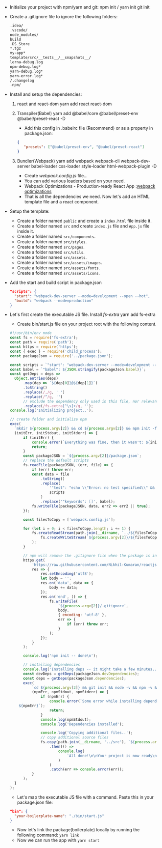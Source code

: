 - Initialize your project with npm/yarn and git:
  npm init / yarn init
  git init

- Create a .gitignore file to ignore the following folders:

  ```sh
  .idea/
  .vscode/
  node_modules/
  build
  .DS_Store
  *.tgz
  my-app*
  template/src/__tests__/__snapshots__/
  lerna-debug.log
  npm-debug.log*
  yarn-debug.log*
  yarn-error.log*
  /.changelog
  .npm/
  ```

- Install and setup the dependencies:

  1. react and react-dom
     yarn add react react-dom
  2. Transpiler(Babel)
     yarn add @babel/core @babel/preset-env @babel/preset-react -D

     - Add this config in .babelrc file (Recommend) or as a property in package.json:

     ```json
     {
     	"presets": ["@babel/preset-env", "@babel/preset-react"]
     }
     ```

  3. Bundler(Webpack)
     yarn add webpack webpack-cli webpack-dev-server babel-loader css-loader style-loader html-webpack-plugin -D

     - Create _webpack.config.js_ file...
     - You can add various [loaders](https://webpack.js.org/loaders/) based on your need.
     - Webpack Optimizations - Production-ready React App :[webpack optimizations](https://dev.to/nikhilkumaran/webpack-optimizations-production-ready-react-app-1jl3)
     - That is all the dependencies we need. Now let's add an HTML template file and a react component.

- Setup the template:

  - Create a folder named `public` and create a `index.html` file inside it.
  - Create a folder named `src` and create `index.js` file and `App.js` file inside it.
  - Create a folder named `src/components`.
  - Create a folder named `src/styles`.
  - Create a folder named `src/pages`.
  - Create a folder named `src/utils`.
  - Create a folder named `src/assets`.
  - Create a folder named `src/assets/images`.
  - Create a folder named `src/assets/fonts`.
  - Create a folder named `src/assets/icons`.

- Add the start and build script in package.json

  ```json
  "scripts": {
    "start": "webpack-dev-server --mode=development --open --hot",
    "build": "webpack --mode=production"
  }
  ```

- Let's first create the executable JS file. Install _fs-extra_
  yarn add fs-extra

  - Create bin/start.js file on your project root with the following content.

  ```js
  #!/usr/bin/env node
  const fs = require('fs-extra');
  const path = require('path');
  const https = require('https');
  const { exec } = require('child_process');
  const packageJson = require('../package.json');

  const scripts = `"start": "webpack-dev-server --mode=development --open --hot", "build": "webpack --mode=production"`;
  const babel = `"babel": ${JSON.stringify(packageJson.babel)}`;
  const getDeps = deps =>
  	Object.entries(deps)
  		.map(dep => `${dep[0]}@${dep[1]}`)
  		.toString()
  		.replace(/,/g, ' ')
  		.replace(/^/g, '')
  		// exclude the dependency only used in this file, nor relevant to the boilerplate
  		.replace(/fs-extra[^\s]+/g, '');
  console.log('Initializing project..');

  // create folder and initialize npm
  exec(
  	`mkdir ${process.argv[2]} && cd ${process.argv[2]} && npm init -f`,
  	(initErr, initStdout, initStderr) => {
  		if (initErr) {
  			console.error(`Everything was fine, then it wasn't: ${initErr}`);
  			return;
  		}
  		const packageJSON = `${process.argv[2]}/package.json`;
  		// replace the default scripts
  		fs.readFile(packageJSON, (err, file) => {
  			if (err) throw err;
  			const data = file
  				.toString()
  				.replace(
  					'"test": "echo \\"Error: no test specified\\" && exit 1"',
  					scripts
  				)
  				.replace('"keywords": []', babel);
  			fs.writeFile(packageJSON, data, err2 => err2 || true);
  		});

  		const filesToCopy = ['webpack.config.js'];

  		for (let i = 0; i < filesToCopy.length; i += 1) {
  			fs.createReadStream(path.join(__dirname, `../${filesToCopy[i]}`)).pipe(
  				fs.createWriteStream(`${process.argv[2]}/${filesToCopy[i]}`)
  			);
  		}

  		// npm will remove the .gitignore file when the package is installed, therefore it cannot be copied, locally and needs to be downloaded. Use your raw .gitignore once you pushed your code to GitHub.
  		https.get(
  			'https://raw.githubusercontent.com/Nikhil-Kumaran/reactjs-boilerplate/master/.gitignore',
  			res => {
  				res.setEncoding('utf8');
  				let body = '';
  				res.on('data', data => {
  					body += data;
  				});
  				res.on('end', () => {
  					fs.writeFile(
  						`${process.argv[2]}/.gitignore`,
  						body,
  						{ encoding: 'utf-8' },
  						err => {
  							if (err) throw err;
  						}
  					);
  				});
  			}
  		);

  		console.log('npm init -- done\n');

  		// installing dependencies
  		console.log('Installing deps -- it might take a few minutes..');
  		const devDeps = getDeps(packageJson.devDependencies);
  		const deps = getDeps(packageJson.dependencies);
  		exec(
  			`cd ${process.argv[2]} && git init && node -v && npm -v && npm i -D ${devDeps} && npm i -S ${deps}`,
  			(npmErr, npmStdout, npmStderr) => {
  				if (npmErr) {
  					console.error(`Some error while installing dependencies
      ${npmErr}`);
  					return;
  				}
  				console.log(npmStdout);
  				console.log('Dependencies installed');

  				console.log('Copying additional files..');
  				// copy additional source files
  				fs.copy(path.join(__dirname, '../src'), `${process.argv[2]}/src`)
  					.then(() =>
  						console.log(
  							`All done!\n\nYour project is now ready\n\nUse the below command to run the app.\n\ncd ${process.argv[2]}\nnpm start`
  						)
  					)
  					.catch(err => console.error(err));
  			}
  		);
  	}
  );
  ```

  - Let's map the executable JS file with a command. Paste this in your package.json file:

  ```json
  "bin": {
    "your-boilerplate-name": "./bin/start.js"
  }
  ```

  - Now let's link the package(boilerplate) locally by running the following command:
    `yarn link`
  - Now we can run the app with `yarn start`
